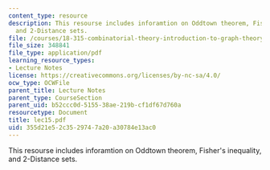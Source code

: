 ```yaml
---
content_type: resource
description: This resourse includes inforamtion on Oddtown theorem, Fisher's inequality,
  and 2-Distance sets.
file: /courses/18-315-combinatorial-theory-introduction-to-graph-theory-extremal-and-enumerative-combinatorics-spring-2005/355d21e52c3529747a20a30784e13ac0_lec15.pdf
file_size: 348841
file_type: application/pdf
learning_resource_types:
- Lecture Notes
license: https://creativecommons.org/licenses/by-nc-sa/4.0/
ocw_type: OCWFile
parent_title: Lecture Notes
parent_type: CourseSection
parent_uid: b52ccc0d-5155-38ae-219b-cf1df67d760a
resourcetype: Document
title: lec15.pdf
uid: 355d21e5-2c35-2974-7a20-a30784e13ac0
---
```

This resourse includes inforamtion on Oddtown theorem, Fisher's inequality, and 2-Distance sets.